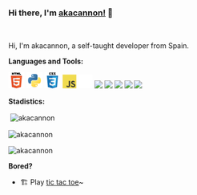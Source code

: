 ### Hi there, I'm [akacannon!](https://akacannon.github.io) 👋

<br />

Hi, I'm akacannon, a self-taught developer from Spain.


**Languages and Tools:**  

<code><img height="32" src="https://raw.githubusercontent.com/devicons/devicon/master/icons/html5/html5-original-wordmark.svg"></code>
<code><img height="32" src="https://raw.githubusercontent.com/devicons/devicon/master/icons/python/python-original.svg"></code>
<code><img height="32" src="https://raw.githubusercontent.com/devicons/devicon/master/icons/css3/css3-original-wordmark.svg"></code>
<code><img height="28" src="https://raw.githubusercontent.com/devicons/devicon/master/icons/javascript/javascript-original.svg"></code>
<code><img height="28" src="https://raw.githubusercontent.com/devicons/devicon/1119b9f84c0290e0f0b38982099a2bd027a48bf1/icons/discordjs/discordjs-plain.svg"></code> 
<code><img height="28" src="https://img.shields.io/badge/Astro-FF5D01.svg?style=for-the-badge&logo=Astro&logoColor=white"></code>
<code><img height="28" src="https://img.shields.io/badge/Tailwind%20CSS-06B6D4.svg?style=for-the-badge&logo=Tailwind-CSS&logoColor=white"></code>
<code><img height="28" src="https://img.shields.io/badge/Visual%20Studio-5C2D91.svg?style=for-the-badge&logo=Visual-Studio&logoColor=white"></code>
<code><img height="28" src="https://img.shields.io/badge/Visual%20Studio%20Code-007ACC.svg?style=for-the-badge&logo=Visual-Studio-Code&logoColor=white"></code>
<code><img height="28" src="https://img.shields.io/badge/SQLite-07405E?style=for-the-badge&logo=sqlite&logoColor=white"></code>

 **Stadistics:**

<p>&nbsp;<img align="center" src="https://github-readme-stats.vercel.app/api?username=akacannon&show_icons=tru&locale=en" alt="akacannon" /></p>

<p><img align="center" src="https://github-readme-streak-stats.herokuapp.com/?user=akacannon&" alt="akacannon" /></p>

<p><img align="center" src="https://github-readme-stats.vercel.app/api/top-langs?username=akacannon&show_icons=true&locale=en&layout=compact" alt="akacannon" /></p>

**Bored?**

- 🏗 Play [tic tac toe](https://akacannon.github.io)~

